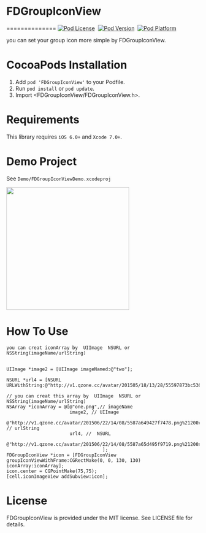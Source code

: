 # FDGroupIconView
==============
[![Pod License](http://img.shields.io/cocoapods/l/FDGroupIconView.svg?style=flat)](https://www.apache.org/licenses/LICENSE-2.0.html)&nbsp;
[![Pod Version](http://img.shields.io/cocoapods/v/FDGroupIconView.svg?style=flat)](http://cocoadocs.org/docsets/FDCategories/)&nbsp;
[![Pod Platform](http://img.shields.io/cocoapods/p/FDGroupIconView.svg?style=flat)](http://cocoadocs.org/docsets/FDCategories/)&nbsp;

you can set your group icon more simple by FDGroupIconView.

CocoaPods Installation
==============

1. Add `pod 'FDGroupIconView'` to your Podfile.
2. Run `pod install` or `pod update`.
3. Import \<FDGroupIconView/FDGroupIconView.h\>.

Requirements
==============
This library requires `iOS 6.0+` and `Xcode 7.0+`.

Demo Project
==============
See `Demo/FDGroupIconViewDemo.xcodeproj`

<img src="https://raw.github.com/FandyLiu/FDGroupIconView/master/Demo/Snapshots/lanpangzi.png" width="320">

How To Use
==============

`you can creat iconArray by  UIImage  NSURL or NSString(imageName/urlString)`

``` 

UIImage *image2 = [UIImage imageNamed:@"two"];

NSURL *url4 = [NSURL URLWithString:@"http://v1.qzone.cc/avatar/201505/18/13/28/55597873bc536742.jpg%21200x200.jpg"];

// you can creat this array by  UIImage  NSURL or NSString(imageName/urlString) 
NSArray *iconArray = @[@"one.png",// imageName
                       image2, // UIImage
                       @"http://v1.qzone.cc/avatar/201506/22/14/08/5587a649427f7478.png%21200x200.jpg", // urlString
                       url4, //  NSURL
                       @"http://v1.qzone.cc/avatar/201506/22/14/08/5587a65d495f9719.png%21200x200.jpg",
                                   ];
FDGroupIconView *icon = [FDGroupIconView groupIconViewWithFrame:CGRectMake(0, 0, 130, 130) iconArray:iconArray];
icon.center = CGPointMake(75,75);
[cell.iconImageView addSubview:icon];

```


License
==============
FDGroupIconView is provided under the MIT license. See LICENSE file for details.

